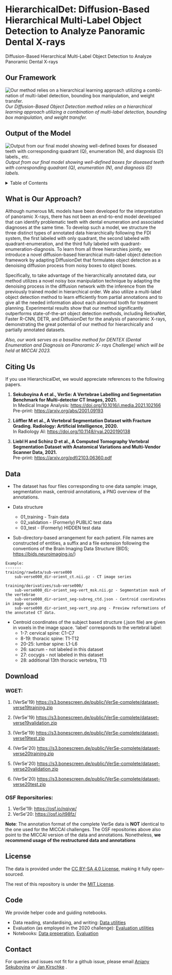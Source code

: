 # HierarchicalDet: Diffusion-Based Hierarchical Multi-Label Object Detection to Analyze Panoramic Dental X-rays
Diffusion-Based Hierarchical Multi-Label Object Detection to Analyze Panoramic Dental X-rays
## Our Framework
![Our method relies on a hierarchical learning approach utilizing a combi- nation of multi-label detection, bounding box manipulation, and weight transfer.](figures/flowchart.png)
*Our Diffusion-Based Object Detection method relies on a hierarchical learning approach utilizing a combination of multi-label detection, bounding box manipulation, and weight transfer.*
## Output of the Model
![Output from our final model showing well-defined boxes for diseased teeth with corresponding quadrant (Q), enumeration (N), and diagnosis (D) labels., etc.](figures/output.png)
*Output from our final model showing well-defined boxes for diseased teeth with corresponding quadrant (Q), enumeration (N), and diagnosis (D) labels.*

<details><summary>Table of Contents</summary><p>

* [What is Our Approach?](#what-is-our-approach)
* [Citing Us](#citing-us)
* [Data](#data)
* [Download](#download)
* [License](#license)
* [Code](#code)
* [Contact](#contact)


</p></details><p></p>

## What is Our Approach?
Although numerous ML models have been developed for the interpretation of panoramic X-rays, there has not been an end-to-end model developed that can identify problematic teeth with dental enumeration and associated diagnoses at the same time. To develop such a model, we structure the three distinct types of annotated data hierarchically following the FDI system, the first labeled with only quadrant, the second labeled with quadrant-enumeration, and the third fully labeled with quadrant-enumeration-diagnosis. To learn from all three hierarchies jointly, we introduce a novel diffusion-based hierarchical multi-label object detection framework by adapting DiffusionDet that formulates object detection as a denoising diffusion process from noisy boxes to object boxes.

Specifically, to take advantage of the hierarchically annotated data, our method utilizes a novel noisy box manipulation technique by adapting the denoising process in the diffusion network with the inference from the previously trained model in hierarchical order. We also utilize a multi-label object detection method to learn efficiently from partial annotations and to give all the needed information about each abnormal tooth for treatment planning. Experimental results show that our method significantly outperforms state-of-the-art object detection methods, including RetinaNet, Faster R-CNN, DETR, and DiffusionDet for the analysis of panoramic X-rays, demonstrating the great potential of our method for hierarchically and partially annotated datasets.

*Also, our work serves as a baseline method for DENTEX (Dental Enumeration and Diagnosis on Panoramic X- rays Challenge) which will be held at MICCAI 2023.*

## Citing Us

If you use HierarchicalDet, we would appreciate references to the following papers. 

1. **Sekuboyina A et al., VerSe: A Vertebrae Labelling and Segmentation Benchmark for Multi-detector CT Images, 2021.**<br />In Medical Image Analysis: https://doi.org/10.1016/j.media.2021.102166<br />Pre-print: https://arxiv.org/abs/2001.09193

2. **Löffler M et al., A Vertebral Segmentation Dataset with Fracture Grading. Radiology: Artificial Intelligence, 2020.**<br />In Radiology AI: https://doi.org/10.1148/ryai.2020190138

3. **Liebl H and Schinz D et al., A Computed Tomography Vertebral Segmentation Dataset with Anatomical Variations and Multi-Vendor Scanner Data, 2021.**<br />Pre-print: https://arxiv.org/pdf/2103.06360.pdf


## Data

* The dataset has four files corresponding to one data sample: image, segmentation mask, centroid annotations, a PNG overview of the annotations.

* Data structure 
    - 01_training - Train data
    - 02_validation - (Formerly) PUBLIC test data
    - 03_test - (Formerly) HIDDEN test data

* Sub-directory-based arrangement for each patient. File names are constructed of entities, a suffix and a file extension following the conventions of the Brain Imaging Data Structure (BIDS; https://bids.neuroimaging.io/)

```
Example:
-------
training/rawdata/sub-verse000
    sub-verse000_dir-orient_ct.nii.gz - CT image series

training/derivatives/sub-verse000/
    sub-verse000_dir-orient_seg-vert_msk.nii.gz - Segmentation mask of the vertebrae
    sub-verse000_dir-orient_seg-subreg_ctd.json - Centroid coordinates in image space
    sub-verse000_dir-orient_seg-vert_snp.png - Preview reformations of the annotated CT data.

```


* Centroid coordinates of the subject based structure (.json file) are given in voxels in the image space. 'label' corresponds to the vertebral label: 
    - 1-7: cervical spine: C1-C7 
    - 8-19: thoracic spine: T1-T12 
    - 20-25: lumbar spine: L1-L6 
    - 26: sacrum - not labeled in this dataset 
    - 27: cocygis - not labeled in this dataset 
    - 28: additional 13th thoracic vertebra, T13


## Download

### WGET:

1. (VerSe'19) https://s3.bonescreen.de/public/VerSe-complete/dataset-verse19training.zip
2. (VerSe'19) https://s3.bonescreen.de/public/VerSe-complete/dataset-verse19validation.zip
3. (VerSe'19) https://s3.bonescreen.de/public/VerSe-complete/dataset-verse19test.zip

4. (VerSe'20) https://s3.bonescreen.de/public/VerSe-complete/dataset-verse20training.zip
5. (VerSe'20) https://s3.bonescreen.de/public/VerSe-complete/dataset-verse20validation.zip
6. (VerSe'20) https://s3.bonescreen.de/public/VerSe-complete/dataset-verse20test.zip

### OSF Reporsitories:

1. VerSe'19: https://osf.io/nqjyw/
2. VerSe'20: https://osf.io/t98fz/

**Note**: The annotation format of the complete VerSe data is **NOT** identical to the one used for the MICCAI challenges. The OSF repositories above also point to the MICCAI version of the data and annotations. Nonetheless, **we recommend usage of the restructured data and annotations**

## License
The data is provided under the [CC BY-SA 4.0 License](https://creativecommons.org/licenses/by-sa/4.0/), making it fully open-sourced.

The rest of this repository is under the [MIT License](https://choosealicense.com/licenses/mit/).

## Code

We provide helper code and guiding notebooks.

* Data reading, standardising, and writing: [Data utilities](https://github.com/anjany/verse/blob/main/utils/data_utilities.py)
* Evaluation (as employed in the 2020 challenge): [Evaluation utilities](https://github.com/anjany/verse/blob/main/utils/eval_utilities.py)  
* Notebooks: [Data preperation](https://github.com/anjany/verse/blob/main/utils/prepare_data.ipynb), [Evaluation](https://github.com/anjany/verse/blob/main/utils/evaluate.ipynb)

## Contact
For queries and issues not fit for a github issue, please email [Anjany Sekuboyina](mailto:anjany.sekuboyina@tum.de) or [Jan Kirschke](mailto:jan.kirschke@tum.de) .


